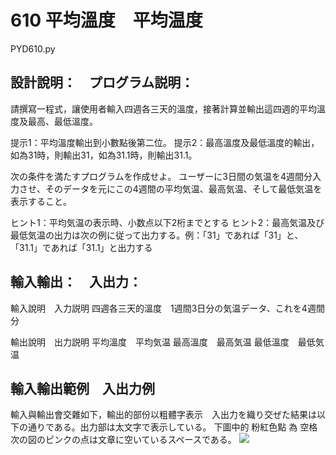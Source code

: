 # 610 平均溫度　平均温度
PYD610.py
## 設計說明：　プログラム説明：
請撰寫一程式，讓使用者輸入四週各三天的溫度，接著計算並輸出這四週的平均溫度及最高、最低溫度。

提示1：平均溫度輸出到小數點後第二位。
提示2：最高溫度及最低溫度的輸出，如為31時，則輸出31，如為31.1時，則輸出31.1。

次の条件を満たすプログラムを作成せよ。
ユーザーに3日間の気温を4週間分入力させ、そのデータを元にこの4週間の平均気温、最高気温、そして最低気温を表示すること。

ヒント1：平均気温の表示時、小数点以下2桁までとする
ヒント2：最高気温及び最低気温の出力は次の例に従って出力する。例：「31」であれば「31」と、「31.1」であれば「31.1」と出力する

## 輸入輸出：　入出力：
輸入說明　入力説明
四週各三天的溫度　1週間3日分の気温データ、これを4週間分

輸出說明　出力説明
平均溫度　平均気温
最高溫度　最高気温
最低溫度　最低気温

## 輸入輸出範例　入出力例
輸入與輸出會交雜如下，輸出的部份以粗體字表示　入出力を織り交ぜた結果は以下の通りである。出力部は太文字で表示している。
下圖中的 粉紅色點 為 空格　次の図のピンクの点は文章に空いているスペースである。
![](https://i.imgur.com/fF31r7y.png)
